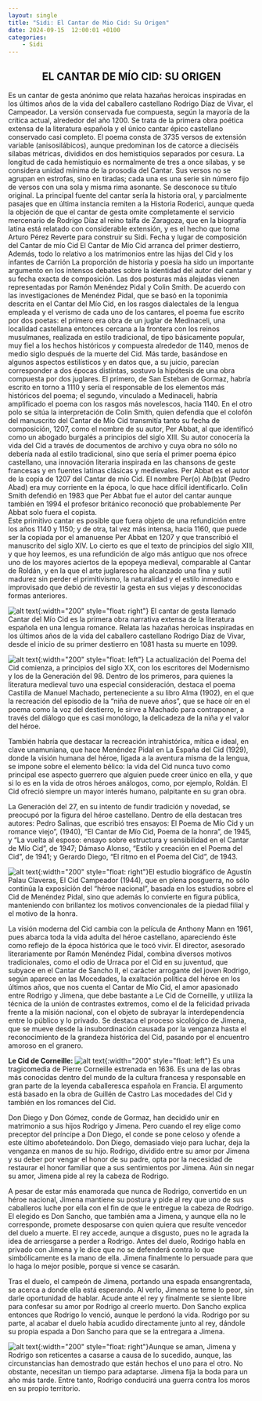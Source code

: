 ```yaml
---
layout: single
title: "Sidi: El Cantar de Mio Cid: Su Origen"
date: 2024-09-15  12:00:01 +0100
categories: 
    - Sidi
---
```


<center><h2>EL CANTAR DE MÍO CID: SU ORIGEN</h2></center>


Es un cantar de gesta anónimo que relata hazañas heroicas inspiradas en los últimos años de la vida del caballero castellano Rodrigo Díaz de Vivar, el Campeador. La versión conservada fue compuesta, según la mayoría de la crítica actual, alrededor del año 1200. Se trata de la primera obra poética extensa de la literatura española y el único cantar épico castellano conservado casi completo. 
El poema consta de 3735 versos de extensión variable (anisosilábicos), aunque predominan los de catorce a dieciséis sílabas métricas, divididos en dos hemistiquios separados por cesura. La longitud de cada hemistiquio es normalmente de tres a once sílabas, y se considera unidad mínima de la prosodia del Cantar. Sus versos no se agrupan en estrofas, sino en tiradas; cada una es una serie sin número fijo de versos con una sola y misma rima asonante. Se desconoce su título original.
La principal fuente del cantar sería la historia oral, y parcialmente pasajes que en última instancia remiten a la Historia Roderici, aunque queda la objeción de que el cantar de gesta omite completamente el servicio mercenario de Rodrigo Díaz al  reino taifa de Zaragoza, que en la biografía latina está relatado con considerable extensión, y es el hecho que toma Arturo Pérez Reverte para construir su  Sidi.
Fecha y lugar de composición  del Cantar de mío Cid
El Cantar de Mío Cid arranca del primer destierro, Además, todo lo relativo a los matrimonios entre las hijas del Cid y los infantes de Carrión    La proporción de historia y poesía ha sido un importante argumento en los intensos debates sobre la identidad del autor del cantar y su fecha exacta de composición. Las dos posturas más alejadas vienen representadas por Ramón Menéndez Pidal y Colin Smith. De acuerdo con las investigaciones de Menéndez Pidal, que se basó en la toponimia descrita en el Cantar del Mío Cid, en los rasgos dialectales de la lengua empleada y el verismo de cada uno de los cantares, el poema fue escrito por dos poetas: el primero era obra de un juglar de Medinaceli, una localidad castellana entonces cercana a la frontera con los reinos musulmanes, realizada en estilo tradicional, de tipo básicamente popular, muy fiel a los hechos históricos y compuesta alrededor de 1140, menos de medio siglo después de la muerte del Cid. Más tarde, basándose en algunos aspectos estilísticos y en datos que, a su juicio, parecían corresponder a dos épocas distintas, sostuvo la hipótesis de una obra compuesta por dos juglares. El primero, de San Esteban de Gormaz, habría escrito en torno a 1110 y sería el responsable de los elementos más históricos del poema; el segundo, vinculado a Medinaceli, habría amplificado el poema con los rasgos más novelescos, hacia 1140. 
En el otro polo se sitúa la interpretación de Colin Smith, quien defendía que el colofón del manuscrito del Cantar de Mío Cid transmitía tanto su fecha de composición, 1207, como el nombre de su autor, Per Abbat, al que identificó como un abogado burgalés a principios del siglo XIII. Su autor conocería la vida del Cid a través de documentos de archivo y cuya obra no sólo no debería nada al estilo tradicional, sino que sería el primer poema épico castellano, una innovación literaria inspirada en las chansons de geste francesas y en fuentes latinas clásicas y medievales. Per Abbat es el autor de la copia de 1207 del Cantar de mío Cid. El nombre Per(o) Ab(b)at (Pedro Abad) era muy corriente en la época, lo que hace difícil identificarlo. Colin Smith defendió en 1983 que Per Abbat fue el autor del cantar aunque también en 1994 el profesor británico reconoció que probablemente Per Abbat solo fuera el copista.  
Este primitivo cantar es posible que fuera objeto de una refundición entre los años 1140 y 1150; y de otra, tal vez más intensa, hacia 1160, que puede ser la copiada por el amanuense Per Abbat en 1207 y que transcribió el manuscrito del siglo XIV. 
Lo cierto es que el texto de principios del siglo XIII, y que hoy leemos, es una refundición de algo más antiguo que nos ofrece uno de los mayores aciertos de la epopeya medieval, comparable al Cantar de Roldán, y en la que el arte juglaresco ha alcanzado una fina y sutil madurez sin perder el primitivismo, la naturalidad y el estilo inmediato e improvisado que debió de revestir la gesta en sus viejas y desconocidas formas anteriores.

![alt text](</assets/img/primer folio.JPG>){:width="200" style="float: right"}
El cantar de gesta llamado Cantar del Mío Cid es la primera obra narrativa extensa de la 
literatura española en una lengua romance. Relata las hazañas heroicas inspiradas en los últimos 
años de la vida del caballero castellano Rodrigo Díaz de Vivar, desde el inicio de su primer 
destierro en 1081 hasta su muerte en 1099. 



![alt text](</assets/img/la niña.JPG>){:width="200" style="float: left"} La actualización del Poema del Cid comienza, a principios del siglo XX, con los escritores del 
Modernismo y los de la Generación del 98. Dentro de los primeros, para quienes la literatura 
medieval tuvo una especial consideración, destaca el poema Castilla de Manuel Machado, 
perteneciente a su libro Alma (1902), en el que la recreación del episodio de la “niña de nueve 
años”, que se hace oír en el poema como la voz del destierro, le sirve a Machado para 
contraponer, a través del diálogo que es casi monólogo, la delicadeza de la niña y el valor del 
héroe.


También habría que destacar la recreación intrahistórica, mítica e ideal, en clave unamuniana, 
que hace Menéndez Pidal en La España del Cid (1929), donde la visión humana del héroe, ligada a 
la aventura misma de la lengua, se impone sobre el elemento bélico: la vida del Cid nunca tuvo 
como principal ese aspecto guerrero que alguien puede creer único en ella, y   que si lo es en la 
vida de otros héroes análogos, como, por ejemplo, Roldán. El Cid ofreció siempre un mayor interés 
humano, palpitante en su gran obra.


La Generación del 27, en su intento de fundir tradición y novedad, se preocupó por la figura del 
héroe castellano. Dentro de ella destacan tres autores: Pedro Salinas, que escribió tres ensayos: 
El Poema de Mío Cid y un romance viejo”, (1940), “El Cantar de Mío Cid, Poema de la honra”, de 
1945, y “La vuelta al esposo: ensayo sobre estructura y sensibilidad en el Cantar de Mío Cid”, de 
1947; Dámaso Alonso, “Estilo y creación en el Poema del Cid”, de 1941; y Gerardo Diego, “El ritmo 
en el Poema del Cid”, de 1943. 


![alt text](</assets/img/El cid.JPG>){:width="200" style="float: right"}El estudio biográfico de Agustín Palau Claveras, El Cid Campeador (1944), que en plena posguerra, 
no sólo continúa la exposición del “héroe nacional”, basada en los estudios sobre el Cid de 
Menéndez Pidal, sino que además lo convierte en figura pública, manteniendo con brillantez los 
motivos convencionales de la piedad filial y el motivo de la honra.

La visión moderna del Cid cambia con la película de Anthony Mann en 1961, pues abarca toda la 
vida adulta del héroe castellano, apareciendo éste como reflejo de la época histórica que le tocó 
vivir. El director, asesorado literariamente por Ramón Menéndez Pidal, combina diversos motivos 
tradicionales, como el odio de Urraca por el Cid en su juventud, que subyace en el Cantar de 
Sancho II, el carácter arrogante del joven Rodrigo, según aparece en las Mocedades, la exaltación 
política del héroe en los últimos años, que nos cuenta el Cantar de Mío Cid, el amor apasionado 
entre Rodrigo y Jimena, que debe bastante a Le Cid de Corneille, y utiliza la técnica de la unión 
de contrastes extremos, como el de la felicidad privada frente a la misión nacional, con el 
objeto de subrayar la interdependencia entre lo público y lo privado. Se destaca el proceso 
sicológico de Jimena, que se mueve desde la insubordinación causada por la venganza hasta el 
reconocimiento de la grandeza histórica del Cid, pasando por el encuentro amoroso en el granero. 


**Le Cid de Corneille:**
![alt text](</assets/img/Le cid.JPG>){:width="200" style="float: left"}
Es una tragicomedia de Pierre Corneille estrenada  en 1636. Es una de las obras más conocidas 
dentro del mundo de la cultura francesa y responsable en gran parte de la leyenda caballeresca 
española en Francia.  El argumento está basado en la obra de Guillén de Castro Las mocedades del 
Cid y también en los romances del Cid.


Don Diego y Don Gómez, conde de Gormaz, han decidido unir en matrimonio a sus hijos Rodrigo y 
Jimena. Pero cuando el rey elige como preceptor del príncipe a Don Diego, el conde se pone celoso 
y ofende a este último abofeteándolo. Don Diego, demasiado viejo para luchar, deja la venganza en 
manos de su hijo. Rodrigo, dividido entre su amor por Jimena y su deber por vengar el honor de su 
padre, opta por la necesidad de restaurar el honor familiar que a sus sentimientos por Jimena. 
Aún sin negar su amor, Jimena pide al rey la cabeza de Rodrigo.

A pesar de estar más enamorada que nunca de Rodrigo, convertido en un héroe nacional, Jimena 
mantiene su postura y pide al rey que uno de sus caballeros luche por ella con el fin de que le 
entregue la cabeza de Rodrigo. El elegido es Don Sancho, que también ama a Jimena, y aunque ella 
no le corresponde, promete desposarse con quien quiera que resulte vencedor del duelo a muerte. 
El rey accede, aunque a disgusto, pues no le agrada la idea de arriesgarse a perder a Rodrigo. 
Antes del duelo, Rodrigo habla en privado con Jimena y le dice que no se defenderá contra lo que 
simbólicamente es la mano de ella. Jimena finalmente lo persuade para que lo haga lo mejor 
posible, porque si vence se casarán.


Tras el duelo, el campeón de Jimena, portando una espada ensangrentada, se acerca a donde ella 
está esperando. Al verlo, Jimena se teme lo peor, sin darle oportunidad de hablar. Acude ante el 
rey y finalmente se siente libre para confesar su amor por Rodrigo al creerlo muerto. Don Sancho 
explica entonces que Rodrigo lo venció, aunque le perdonó la vida. Rodrigo por su parte, al 
acabar el duelo había acudido directamente junto al rey, dándole su propia espada a Don Sancho 
para que se la entregara a Jimena.

![alt text](</assets/img/el gigante.JPG>){:width="200" style="float: right"}Aunque se aman, Jimena y Rodrigo son reticentes a casarse a causa de lo sucedido, aunque, las 
circunstancias han demostrado que están hechos el uno para el otro. No obstante, necesitan un 
tiempo para adaptarse. Jimena fija la boda para un año más tarde. Entre tanto, Rodrigo conducirá 
una guerra contra los moros en su propio territorio.




